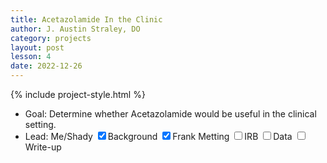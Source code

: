 ```yaml
---
title: Acetazolamide In the Clinic
author: J. Austin Straley, DO
category: projects
layout: post
lesson: 4
date: 2022-12-26
---
```


{% include project-style.html %}

- Goal: Determine whether Acetazolamide would be useful in the clinical setting.
- Lead: Me/Shady
<label class="form-control"><input type="checkbox" name="checkbox-checked" checked/>Background</label>
<label class="form-control"><input type="checkbox" name="checkbox-checked" checked/>Frank Metting</label>
<label class="form-control"><input type="checkbox" name="checkbox"/>IRB</label>
<label class="form-control"><input type="checkbox" name="checkbox"/>Data</label>
<label class="form-control"><input type="checkbox" name="checkbox"/>Write-up</label>